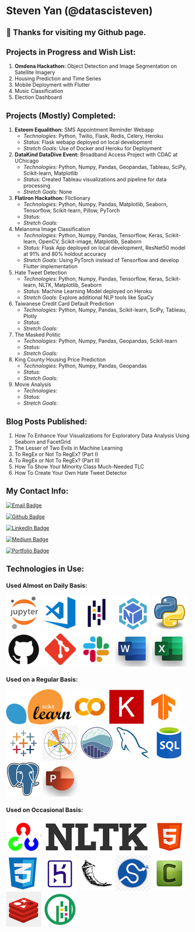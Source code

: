 # Steven Yan (@datascisteven) 

## 👋 Thanks for visiting my Github page.

## Projects in Progress and Wish List:

1. **Omdena Hackathon:** Object Detection and Image Segmentation on Satellite Imagery
2. Housing Prediction and Time Series
3. Mobile Deployment with Flutter
4. Music Classification
5. Election Dashboard

## Projects (Mostly) Completed:

1.  **Esteem Equalithon:** SMS Appointment Reminder Webapp
	- _Technologies:_   Python, Twilio, Flask, Redis, Celery, Heroku
	- _Status:_  Flask webapp deployed on local development
	- _Stretch Goals:_  Use of Docker and Heroku for Deployment
2.  **DataKind DataDive Event:** Broadband Access Project with CDAC at UChicago
	- _Technologies:_   Python, Numpy, Pandas, Geopandas, Tableau, SciPy, Scikit-learn, Matplotlib
	- _Status:_  Created Tableau visualizations and pipeline for data processing
	- _Stretch Goals:_ None
3.  **Flatiron Hackathon:** Flictionary
	- _Technologies:_  Python, Numpy, Pandas, Matplotlib, Seaborn, Tensorflow, Scikit-learn, Pillow, PyTorch
	- _Status:_ 
	- _Stretch Goals:_ 
4.  Melanoma Image Classification
	- _Technologies:_  Python, Numpy, Pandas, Tensorflow, Keras, Scikit-learn, OpenCV, Scikit-image, Matplotlib, Seaborn
	- _Status:_  Flask App deployed on local development, ResNet50 model at 91% and 80% holdout accuracy
	- _Stretch Goals:_  Using PyTorch instead of Tensorflow and develop Flutter implementation
5.  Hate Tweet Detection
	- _Technologies:_   Python, Numpy, Pandas, Tensorflow, Keras, Scikit-learn, NLTK, Matplotlib, Seaborn
	- _Status:_  Machine Learning Model deployed on Heroku
	- _Stretch Goals:_ Explore additional NLP tools like SpaCy 
6.  Taiwanese Credit Card Default Prediction
	- _Technologies:_   Python, Numpy, Pandas, Scikit-learn, SciPy, Tableau, Plotly
	- _Status:_   
	- _Stretch Goals:_ 
7.  The Masked Politic
	- _Technologies:_   Python, Numpy, Pandas, Geopandas, Scikit-learn
	- _Status:_
	- _Stretch Goals:_  
8.  King County Housing Price Prediction
	- _Technologies:_  Python, Numpy, Pandas, Geopandas
	- _Status:_  
	- _Stretch Goals:_
9.  Movie Analysis
	- _Technologies:_ 
	- _Status:_
	- _Stretch Goals:_


## Blog Posts Published:

1. How To Enhance Your Visualizations for Exploratory Data Analysis Using Seaborn and FacetGrid
2. The Lesser of Two Evils in Machine Learning
3. To RegEx or Not To RegEx? (Part I)
4. To RegEx or Not To RegEx? (Part II)
5. How To Show Your Minority Class Much-Needed TLC
6. How To Create Your Own Hate Tweet Detector


## My Contact Info:

[![Email Badge](https://img.shields.io/static/v1?label=Email&message=stevenyan@uchicago.edu&color=8b0000&style=for-the-badge&logo=GMail&logoColor=white&logoWidth=30)](mailto:datascisteven@gmail.com)

[![Github Badge](https://img.shields.io/static/v1?label=GitHub&message=@datascisteven&color=9966CC&style=for-the-badge&logo=GitHub&logoWidth=30)](https://www.github.com/datascisteven)

[![LinkedIn Badge](https://img.shields.io/static/v1?label=LinkedIn&message=@datascisteven&color=0A66C2&style=for-the-badge&logo=LinkedIn&logoWidth=30)](https://www.linkedin.com/in/datascisteven)

[![Medium Badge](https://img.shields.io/static/v1?label=Medium&message=@datascisteven&color=003366&style=for-the-badge&logo=Medium&logoWidth=30)](https://datascisteven.medium.com)

[![Portfolio Badge](https://img.shields.io/static/v1?label=Website&message=datascisteven.github.io&color=FF6600&style=for-the-badge&logo=GoogleChrome&logoColor=white&logoWidth=30)](https://datascisteven.github.io)


## Technologies in Use:
                    
### Used Almost on Daily Basis:

<img src='skills/jupyter96.png'>
<img src='skills/vscode96.png'>
<img src='skills/pandas96.png'>
<img src='skills/numpy96.png'>
<img src='skills/python96.png'>
<img src='skills/github96.png'>
<img src='skills/git96.png'>
<img src='skills/slack96.png'>
<img src='skills/word96.png'>
<img src='skills/excel96.png'>

### Used on a Regular Basis:

<img src='skills/scikit-learn96.png'>
<img src='skills/colab96.png'>
<img src='skills/keras96.png'>
<img src='skills/tensorflow96.png'>
<img src='skills/tableau96.png'>
<img src='skills/matplotlib96.png'>
<img src='skills/seaborn96.png'>
<img src='skills/mysql96.png'>
<img src='skills/sql96.png'>
<img src='skills/postgresql96.png'>
<img src='skills/powerpoint96.png'>

### Used on Occasional Basis:

<img src='skills/opencv96.png'>
<img src='skills/nltk96.png'>
<img src='skills/html96.png'>
<img src='skills/css96.png'>
<img src='skills/heroku96.png'>
<img src='skills/flask96.png'>
<img src='skills/scipy96.png'>
<img src='skills/celery96.png'>
<img src='skills/redis96.png'>
<img src='skills/geopandas96.png'>